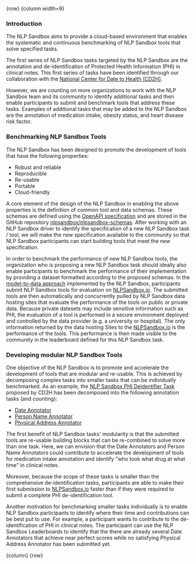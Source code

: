 <!-- markdownlint-disable-next-line first-line-h1 -->
{row}
{column width=9}

### Introduction

The NLP Sandbox aims to provide a cloud-based environment that enables the systematic and continuous benchmarking of NLP Sandbox tools that solve specified tasks.

The first series of NLP Sandbox tasks targeted by the NLP Sandbox are the annotation and de-identification of Protected Health Information (PHI) in clinical notes. This first series of tasks have been identified through our collaboration with the [National Center for Date to Health (CD2H)].

However, we are counting on more organizations to work with the NLP Sandbox team and its community to identify additional tasks and then enable participants to submit and benchmark tools that address these tasks. Examples of additional tasks that may be added to the NLP Sandbox are the annotation of medication intake, obesity status, and heart disease risk factor.

### Benchmarking NLP Sandbox Tools

The NLP Sandbox has been designed to promote the development of tools that have the following properties:

- Robust and reliable
- Reproducible
- Re-usable
- Portable
- Cloud-friendly

A core element of the design of the NLP Sandbox in enabling the above properties is the definition of common tool and data schemas. These schemas are defined using the [OpenAPI specification] and are stored in the GitHub repository [nlpsandbox/nlpsandbox-schemas]. After working with an NLP Sandbox driver to identify the specification of a new NLP Sandbox task / tool, we will make the new specification available to the community so that NLP Sandbox participants can start building tools that meet the new specification.

In order to benchmark the performance of new NLP Sandbox tools, the organization who is proposing a new NLP Sandbox task should ideally also enable participants to benchmark the performance of their implementation by providing a dataset formatted according to the proposed schemas. In the [model-to-data approach] implemented by the NLP Sandbox, participants submit NLP Sandbox tools for evaluation on [NLPSandbox.io]. The submitted tools are then automatically and concurrently pulled by NLP Sandbox data hosting sites that evaluate the performance of the tools on public or private data. Because private datesets may include sensitive information such as PHI, the evaluation of a tool is performed in a secure environment deployed and controlled by the data provider (e.g. a university or hospital). The only information returned by the data hosting Sites to the [NLPSandbox.io] is the performance of the tools. This performance is then made visible to the community in the leaderboard defined for this NLP Sandbox task.

### Developing modular NLP Sandbox Tools

One objective of the NLP Sandbox is to promote and accelerate the development of tools that are modular and re-usable. This is achieved by decomposing complex tasks into smaller tasks that can be individually benchmarked. As an example, the [NLP Sandbox PHI Deidentifier Task][phi-annotation-task] proposed by CD2H has been decomposed into the following annotation tasks (and counting):

- [Date Annotator][phi-annotation-task]
- [Person Name Annotator][phi-annotation-task]
- [Physical Address Annotator][phi-annotation-task]

The first benefit of NLP Sandbox tasks' modularity is that the submitted tools are re-usable building blocks that can be re-combined to solve more than one task. Here, we can envision that the Date Annotators and Person Name Annotators could contribute to accelerate the development of tools for medication intake annotation and identify "who took what drug at what time" in clinical notes.

Moreover, because the scope of these tasks is smaller than the comprehensive de-identification tasks, participants are able to make their first submission to [NLPSandbox.io] faster than if they were required to submit a complete PHI de-identification tool.

Another motivation for benchmarking smaller tasks individually is to enable NLP Sandbox participants to identify where their time and contributions can be best put to use. For example, a participant wants to contribute to the de-identification of PHI in clinical notes. The participant can use the NLP Sandbox Leaderboards to identify that the there are already several Date Annotators that achieve near perfect scores while no satisfying Physical Address Annotator has been submitted yet.

{column}
{row}

<!-- Links -->

[National Center for Date to Health (CD2H)]: https://cd2h.org/
[nlpsandbox/nlpsandbox-schemas]: https://github.com/nlpsandbox/nlpsandbox-schemas
[OpenAPI specification]: https://github.com/OAI/OpenAPI-Specification
[NLPSandbox.io]: https://nlpsandbox.io
[NLP Sandbox PHI Deidentifier API]: https://nlpsandbox.github.io/nlpsandbox-schemas/phi-deidentifier/latest/docs
[phi-annotation-task]: https://www.synapse.org/#!Synapse:syn22277124/wiki/608037
[model-to-data approach]: https://doi.org/10.1186/s13059-019-1794-0
